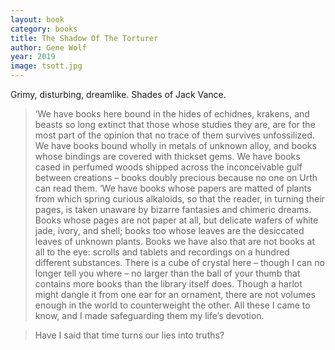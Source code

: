 ```yaml
---
layout: book
category: books
title: The Shadow Of The Torturer
author: Gene Wolf
year: 2019
image: tsott.jpg
---
```

Grimy, disturbing, dreamlike.  Shades of Jack Vance.

> ‘We have books here bound in the hides of echidnes, krakens, and beasts so long extinct that those whose studies they are, are for the most part of the opinion that no trace of them survives unfossilized. We have books bound wholly in metals of unknown alloy, and books whose bindings are covered with thickset gems. We have books cased in perfumed woods shipped across the inconceivable gulf between creations – books doubly precious because no one on Urth can read them. ‘We have books whose papers are matted of plants from which spring curious alkaloids, so that the reader, in turning their pages, is taken unaware by bizarre fantasies and chimeric dreams. Books whose pages are not paper at all, but delicate wafers of white jade, ivory, and shell; books too whose leaves are the desiccated leaves of unknown plants. Books we have also that are not books at all to the eye: scrolls and tablets and recordings on a hundred different substances. There is a cube of crystal here – though I can no longer tell you where – no larger than the ball of your thumb that contains more books than the library itself does. Though a harlot might dangle it from one ear for an ornament, there are not volumes enough in the world to counterweight the other. All these I came to know, and I made safeguarding them my life’s devotion.

> Have I said that time turns our lies into truths?

